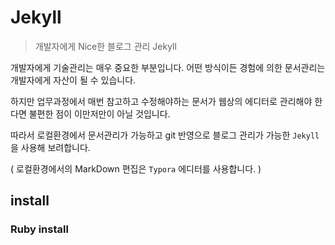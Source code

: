 # Jekyll

> 개발자에게 Nice한 블로그 관리 Jekyll

개발자에게 기술관리는 매우 중요한 부분입니다. 어떤 방식이든 경험에 의한 문서관리는 개발자에게 자산이 될 수 있습니다.

하지만 업무과정에서 매번 참고하고 수정해야하는 문서가 웹상의 에디터로 관리해야 한다면 불편한 점이 이만저만이 아닐 것입니다. 

따라서 로컬환경에서 문서관리가 가능하고 git 반영으로 블로그 관리가 가능한 `Jekyll`을 사용해 보려합니다.

( 로컬환경에서의 MarkDown 편집은 `Typora` 에디터를 사용합니다. )



## install

### Ruby install

